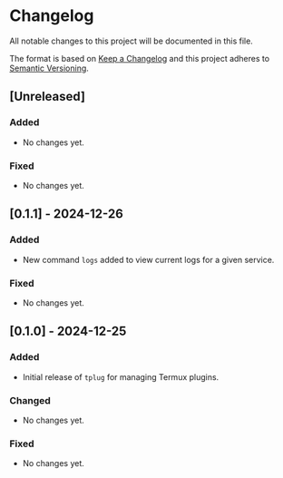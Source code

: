 # Changelog

All notable changes to this project will be documented in this file.

The format is based on [Keep a Changelog](https://keepachangelog.com/en/1.0.0/) and this project adheres to [Semantic Versioning](https://semver.org/spec/v2.0.0.html).

## [Unreleased]
### Added
- No changes yet.

### Fixed
- No changes yet.

## [0.1.1] - 2024-12-26
### Added
- New command `logs` added to view current logs for a given service.

### Fixed
- No changes yet.

## [0.1.0] - 2024-12-25
### Added
- Initial release of `tplug` for managing Termux plugins.

### Changed
- No changes yet.

### Fixed
- No changes yet.
